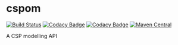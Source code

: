cspom
=====

[![Build Status](https://travis-ci.org/concrete-cp/cspom.svg?branch=master)](https://travis-ci.org/concrete-cp/cspom)
[![Codacy Badge](https://api.codacy.com/project/badge/Grade/b89ba120b9ec4a9785f7b70d48a30bb8)](https://www.codacy.com/app/concrete-cp/cspom?utm_source=github.com&amp;utm_medium=referral&amp;utm_content=concrete-cp/cspom&amp;utm_campaign=Badge_Grade)
[![Codacy Badge](https://api.codacy.com/project/badge/Coverage/b89ba120b9ec4a9785f7b70d48a30bb8)](https://www.codacy.com/app/concrete-cp/cspom?utm_source=github.com&utm_medium=referral&utm_content=concrete-cp/cspom&utm_campaign=Badge_Coverage)
[![Maven Central](https://maven-badges.herokuapp.com/maven-central/cz.jirutka.rsql/rsql-parser/badge.svg)](https://maven-badges.herokuapp.com/maven-central/fr.univ-valenciennes/cspom_2.12)

A CSP modelling API
